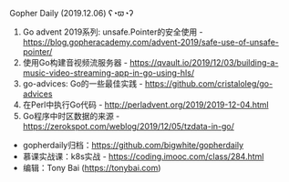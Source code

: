 Gopher Daily (2019.12.06) ʕ◔ϖ◔ʔ

1. Go advent 2019系列: unsafe.Pointer的安全使用 - https://blog.gopheracademy.com/advent-2019/safe-use-of-unsafe-pointer/
2. 使用Go构建音视频流服务器 - https://qvault.io/2019/12/03/building-a-music-video-streaming-app-in-go-using-hls/
3. go-advices: Go的一些最佳实践 - https://github.com/cristaloleg/go-advices
4. 在Perl中执行Go代码 - http://perladvent.org/2019/2019-12-04.html
5. Go程序中时区数据的来源 - https://zerokspot.com/weblog/2019/12/05/tzdata-in-go/

* gopherdaily归档：https://github.com/bigwhite/gopherdaily
* 慕课实战课：k8s实战 - https://coding.imooc.com/class/284.html
* 编辑：Tony Bai (https://tonybai.com)
